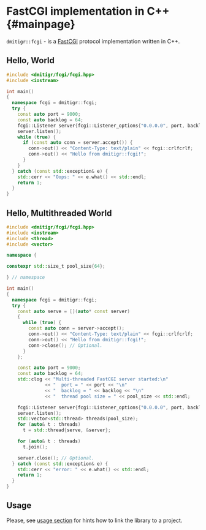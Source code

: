 # FastCGI implementation in C++ {#mainpage}

`dmitigr::fcgi` - is a [FastCGI] protocol implementation written in C++.

## Hello, World

```cpp
#include <dmitigr/fcgi/fcgi.hpp>
#include <iostream>

int main()
{
  namespace fcgi = dmitigr::fcgi;
  try {
    const auto port = 9000;
    const auto backlog = 64;
    fcgi::Listener server{fcgi::Listener_options{"0.0.0.0", port, backlog}};
    server.listen();
    while (true) {
      if (const auto conn = server.accept()) {
        conn->out() << "Content-Type: text/plain" << fcgi::crlfcrlf;
        conn->out() << "Hello from dmitigr::fcgi!";
      }
    }
  } catch (const std::exception& e) {
    std::cerr << "Oops: " << e.what() << std::endl;
    return 1;
  }
}
```

## Hello, Multithreaded World

```cpp
#include <dmitigr/fcgi/fcgi.hpp>
#include <iostream>
#include <thread>
#include <vector>

namespace {

constexpr std::size_t pool_size{64};

} // namespace

int main()
{
  namespace fcgi = dmitigr::fcgi;
  try {
    const auto serve = [](auto* const server)
    {
      while (true) {
        const auto conn = server->accept();
        conn->out() << "Content-Type: text/plain" << fcgi::crlfcrlf;
        conn->out() << "Hello from dmitigr::fcgi!";
        conn->close(); // Optional.
      }
    };

    const auto port = 9000;
    const auto backlog = 64;
    std::clog << "Multi-threaded FastCGI server started:\n"
              << "  port = " << port << "\n"
              << "  backlog = " << backlog << "\n"
              << "  thread pool size = " << pool_size << std::endl;

    fcgi::Listener server{fcgi::Listener_options{"0.0.0.0", port, backlog}};
    server.listen();
    std::vector<std::thread> threads(pool_size);
    for (auto& t : threads)
      t = std::thread{serve, &server};

    for (auto& t : threads)
      t.join();

    server.close(); // Optional.
  } catch (const std::exception& e) {
    std::cerr << "error: " << e.what() << std::endl;
    return 1;
  }
}
```

## Usage

Please, see [usage section][dmitigr_cpplipa_usage] for hints how to link the
library to a project.

[dmitigr_cpplipa_usage]: https://github.com/dmitigr/cpplipa.git#usage

[FastCGI]: https://en.wikipedia.org/wiki/FastCGI

